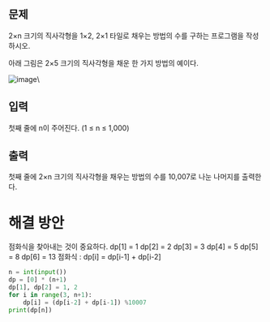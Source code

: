 ## 문제
2×n 크기의 직사각형을 1×2, 2×1 타일로 채우는 방법의 수를 구하는 프로그램을 작성하시오.

아래 그림은 2×5 크기의 직사각형을 채운 한 가지 방법의 예이다.


![image](https://user-images.githubusercontent.com/118050445/202890350-f24fdc97-e852-47de-8143-5a1627b4a24a.png)\


## 입력
첫째 줄에 n이 주어진다. (1 ≤ n ≤ 1,000)

## 출력
첫째 줄에 2×n 크기의 직사각형을 채우는 방법의 수를 10,007로 나눈 나머지를 출력한다.

# 해결 방안
점화식을 찾아내는 것이 중요하다.
dp[1] = 1
dp[2] = 2
dp[3] = 3
dp[4] = 5
dp[5] = 8
dp[6] = 13
점화식 : dp[i] = dp[i-1] + dp[i-2]
```python
n = int(input())
dp = [0] * (n+1)
dp[1], dp[2] = 1, 2
for i in range(3, n+1):
    dp[i] = (dp[i-2] + dp[i-1]) %10007
print(dp[n])
```
